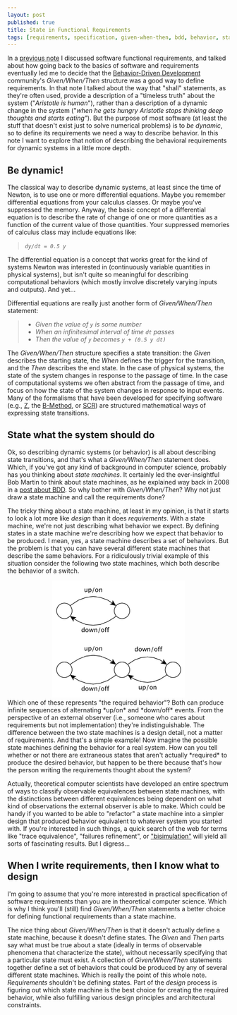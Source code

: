 ```yaml
---
layout: post
published: true
title: State in Functional Requirements
tags: [requirements, specification, given-when-then, bdd, behavior, state, state machine]
---
```

In a [previous note](http://allanmcinnes.github.io/2016/03/06/writing-software-functional-requirements/) I discussed software functional requirements, and talked about how going back to the basics of software and requirements eventually led me to decide that the [Behavior-Driven Development](http://dannorth.net/introducing-bdd/) community's *Given/When/Then* structure was a good way to define requirements. In that note I talked about the way that "shall" statements, as they're often used, provide a description of a "timeless truth" about the system ("*Aristotle is human*"), rather than a description of a dynamic change in the system ("*when he gets hungry Aristotle stops thinking deep thoughts and starts eating"*). But the purpose of most software (at least the stuff that doesn't exist just to solve numerical problems) is to *be dynamic*, so to define its requirements we need a way to describe behavior. In this note I want to explore that notion of describing the behavioral requirements for dynamic systems in a little more depth.

## Be dynamic!
The classical way to describe dynamic systems, at least since the time of Newton, is to use one or more differential equations. Maybe you remember differential equations from your calculus classes. Or maybe you've suppressed the memory. Anyway, the basic concept of a differential equation is to describe the rate of change of one or more quantities as a function of the current value of those quantities. Your suppressed memories of calculus class may include equations like:

> *`dy/dt = 0.5 y`*

The differential equation is a concept that works great for the kind of systems Newton was interested in (continuously variable quantities in physical systems), but isn't quite so meaningful for describing computational behaviors (which mostly involve discretely varying inputs and outputs). And yet...

Differential equations are really just another form of *Given/When/Then* statement:

> - *Given the value of `y` is some number*
> - *When an infinitesimal interval of time `dt` passes*
> - *Then the value of `y` becomes  `y + (0.5 y dt)`*

The *Given/When/Then* structure specifies a state transition: the *Given* describes the starting state, the *When* defines the trigger for the transition, and the *Then* describes the end state. In the case of physical systems, the state of the system changes in response to the passage of time. In the case of computational systems we often abstract from the passage of time, and focus on how the state of the system changes in response to input events. Many of the formalisms that have been developed for specifying software (e.g., [Z](https://en.wikipedia.org/wiki/Z_notation), the [B-Method](https://en.wikipedia.org/wiki/B-Method), or [SCR](https://www.ics.uci.edu/~alspaugh/cls/shr/SCR.html)) are structured mathematical ways of expressing state transitions.

## State what the system should do
Ok, so describing dynamic systems (or behavior) is all about describing state transitions, and that's what a *Given/When/Then* statement does. Which, if you've got any kind of background in computer science, probably has you thinking about *state machines*. It certainly led the ever-insightful Bob Martin to think about state machines, as he explained way back in 2008 in a [post about BDD](https://sites.google.com/site/unclebobconsultingllc/the-truth-about-bdd). So why bother with *Given/When/Then*? Why not just draw a state machine and call the requirements done?

The tricky thing about a state machine, at least in my opinion, is that it starts to look a lot more like *design* than it does *requirements*. With a state machine, we're not just describing what behavior we expect. By defining states in a state machine we're describing how we expect that behavior to be produced. I mean, yes, a state machine describes a set of behaviors. But the problem is that you can have several different state machines that describe the same behaviors. For a ridiculously trivial example of this situation consider the following two state machines, which both describe the behavior of a switch.
<center><img src="/images/trace-equivalent.png" width="300" alt="Equivalent state machines"/></center>
Which one of these represents "the required behavior"? Both can produce infinite sequences of alternating *up/on* and *down/off* events. From the perspective of an external observer (i.e., someone who cares about requirements but not implementation) they're indistinguishable. The difference between the two state machines is a design detail, not a matter of requirements. And that's a simple example! Now imagine the possible state machines defining the behavior for a real system. How can you tell whether or not there are extraneous states that aren't actually *required* to produce the desired behavior, but happen to be there because that's how the person writing the requirements thought about the system?

Actually, theoretical computer scientists have developed an entire spectrum of ways to classify observable equivalences between state machines, with the distinctions between different equivalences being dependent on what kind of observations the external observer is able to make. Which could be handy if you wanted to be able to "refactor" a state machine into a simpler design that produced behavior equivalent to whatever system you started with. If you're interested in such things, a quick search of the web for terms like "trace equivalence", "failures refinement", or ["bisimulation"](https://en.wikipedia.org/wiki/Bisimulation) will yield all sorts of fascinating results. But I digress...

## When I write requirements, then I know what to design
I'm going to assume that you're more interested in practical specification of software requirements than you are in theoretical computer science. Which is why I think you'll (still) find *Given/When/Then* statements a better choice for defining functional requirements than a state machine. 

The nice thing about *Given/When/Then* is that it doesn't actually define a state machine, because it doesn't define states. The *Given* and *Then* parts say what must be true about a state (ideally in terms of observable phenomena that characterize the state), without necessarily specifying that a particular state must exist. A collection of *Given/When/Then* statements together define a set of behaviors that could be produced by any of several different state machines. Which is really the point of this whole note. *Requirements* shouldn't be defining states. Part of the *design* process is figuring out which state machine is the best choice for creating the required behavior, while also fulfilling various design principles and architectural constraints.
